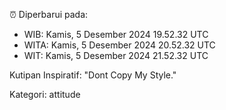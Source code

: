 ⏰ Diperbarui pada:
- WIB: Kamis, 5 Desember 2024 19.52.32 UTC
- WITA: Kamis, 5 Desember 2024 20.52.32 UTC
- WIT: Kamis, 5 Desember 2024 21.52.32 UTC

Kutipan Inspiratif:
"Dont Copy My Style."


Kategori: attitude

